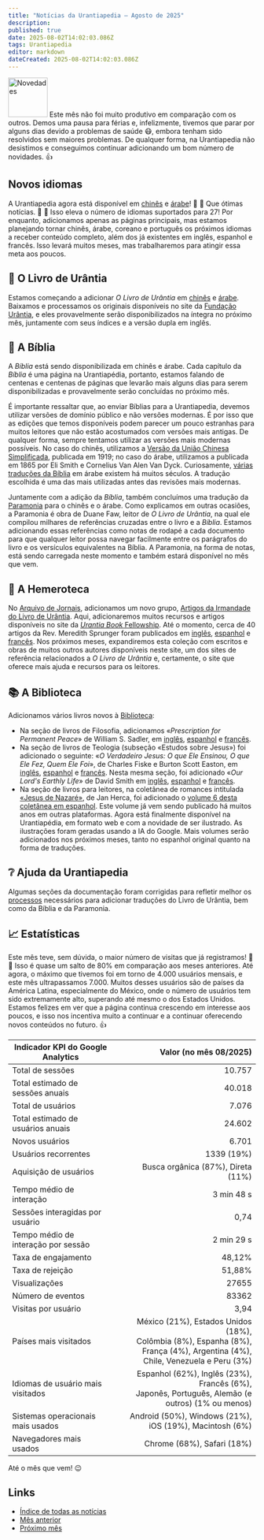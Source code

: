 ```yaml
---
title: "Notícias da Urantiapedia — Agosto de 2025"
description:
published: true
date: 2025-08-02T14:02:03.086Z
tags: Urantiapedia
editor: markdown
dateCreated: 2025-08-02T14:02:03.086Z
---
```


<img src="/_assets/svg/icon-news.svg" alt="Novedades" style="width: 80px;"> Este mês não foi muito produtivo em comparação com os outros. Demos uma pausa para férias e, infelizmente, tivemos que parar por alguns dias devido a problemas de saúde :mask:, embora tenham sido resolvidos sem maiores problemas. De qualquer forma, na Urantiapedia não desistimos e conseguimos continuar adicionando um bom número de novidades. :+1:

## Novos idiomas

A Urantiapedia agora está disponível em [chinês](/zh/home) e [árabe](/ar/home)! :tada: :tada: Que ótimas notícias. :clap: :clap: Isso eleva o número de idiomas suportados para 27! Por enquanto, adicionamos apenas as páginas principais, mas estamos planejando tornar chinês, árabe, coreano e português os próximos idiomas a receber conteúdo completo, além dos já existentes em inglês, espanhol e francês. Isso levará muitos meses, mas trabalharemos para atingir essa meta aos poucos.

## :blue_book: O Livro de Urântia

Estamos começando a adicionar _O Livro de Urântia_ em [chinês](/zh/The_Urantia_Book/1) e [árabe](/ar/The_Urantia_Book/1). Baixamos e processamos os originais disponíveis no site da [Fundação Urântia](https://www.urantia.org), e eles provavelmente serão disponibilizados na íntegra no próximo mês, juntamente com seus índices e a versão dupla em inglês.

## :closed_book: A Bíblia

A _Bíblia_ está sendo disponibilizada em chinês e árabe. Cada capítulo da _Bíblia_ é uma página na Urantiapédia, portanto, estamos falando de centenas e centenas de páginas que levarão mais alguns dias para serem disponibilizadas e provavelmente serão concluídas no próximo mês.

É importante ressaltar que, ao enviar Bíblias para a Urantiapedia, devemos utilizar versões de domínio público e não versões modernas. É por isso que as edições que temos disponíveis podem parecer um pouco estranhas para muitos leitores que não estão acostumados com versões mais antigas. De qualquer forma, sempre tentamos utilizar as versões mais modernas possíveis. No caso do chinês, utilizamos a [Versão da União Chinesa Simplificada](https://en.wikipedia.org/wiki/Chinese_Union_Version), publicada em 1919; no caso do árabe, utilizamos a publicada em 1865 por Eli Smith e Cornelius Van Alen Van Dyck. Curiosamente, [várias traduções da Bíblia](https://en.wikipedia.org/wiki/Bible_translations_into_Arabic) em árabe existem há muitos séculos. A tradução escolhida é uma das mais utilizadas antes das revisões mais modernas.

Juntamente com a adição da _Bíblia_, também concluímos uma tradução da [Paramonia](https://urantia-book.org/urantiabook/paramony/) para o chinês e o árabe. Como explicamos em outras ocasiões, a Paramonia é obra de Duane Faw, leitor de _O Livro de Urântia_, na qual ele compilou milhares de referências cruzadas entre o livro e a _Bíblia_. Estamos adicionando essas referências como notas de rodapé a cada documento para que qualquer leitor possa navegar facilmente entre os parágrafos do livro e os versículos equivalentes na Bíblia. A Paramonia, na forma de notas, está sendo carregada neste momento e também estará disponível no mês que vem.

## :page_with_curl: A Hemeroteca

No [Arquivo de Jornais](/en/index/articles), adicionamos um novo grupo, [Artigos da Irmandade do Livro de Urântia](/en/index/articles_fellowship). Aqui, adicionaremos muitos recursos e artigos disponíveis no site da [_Urantia Book_ Fellowship](https://www.urantiabook.org/). Até o momento, cerca de 40 artigos da Rev. Meredith Sprunger foram publicados em [inglês](/en/index/articles_fellowship), [espanhol](/es/index/articles_fellowship) e [francês](/fr/index/articles_fellowship). Nos próximos meses, expandiremos esta coleção com escritos e obras de muitos outros autores disponíveis neste site, um dos sites de referência relacionados a _O Livro de Urântia_ e, certamente, o site que oferece mais ajuda e recursos para os leitores.

## :books: A Biblioteca

Adicionamos vários livros novos à [Biblioteca](/en/index/books):
- Na seção de livros de Filosofia, adicionamos «_Prescription for Permanent Peace_» de William S. Sadler, em [inglês](/en/book/William_S_Sadler/Prescription_for_Permanent_Peace), [espanhol](/es/book/William_S_Sadler/Prescription_for_Permanent_Peace) e [francês](/fr/book/William_S_Sadler/Prescription_for_Permanent_Peace).
- Na seção de livros de Teologia (subseção «Estudos sobre Jesus») foi adicionado o seguinte: «_O Verdadeiro Jesus: O que Ele Ensinou, O que Ele Fez, Quem Ele Foi_», de Charles Fiske e Burton Scott Easton, em [inglês](/en/book/Charles_Fiske_And_Burton_Scott_Easton/The_Real_Jesus), [espanhol](/es/book/Charles_Fiske_And_Burton_Scott_Easton/The_Real_Jesus) e [francês](/fr/book/Charles_Fiske_And_Burton_Scott_Easton/The_Real_Jesus). Nesta mesma seção, foi adicionado «_Our Lord's Earthly Life_» de David Smith em [inglês](/en/book/David_Smith/Our_Lords_Earthly_Life), [espanhol](/es/book/David_Smith/Our_Lords_Earthly_Life) e [francês](/fr/book/David_Smith/Our_Lords_Earthly_Life).
- Na seção de livros para leitores, na coletânea de romances intitulada [«Jesus de Nazaré»](/es/book/Jan_Herca/Jesus_of_Nazareth), de Jan Herca, foi adicionado o [volume 6 desta coletânea em espanhol](/es/book/Jan_Herca/Jesus_of_Nazareth_Vol_06). Este volume já vem sendo publicado há muitos anos em outras plataformas. Agora está finalmente disponível na Urantiapédia, em formato web e com a novidade de ser ilustrado. As ilustrações foram geradas usando a IA do Google. Mais volumes serão adicionados nos próximos meses, tanto no espanhol original quanto na forma de traduções.

## :grey_question: Ajuda da Urantiapedia

Algumas seções da documentação foram corrigidas para refletir melhor os [processos](/en/help/github_paramony) necessários para adicionar traduções do Livro de Urântia, bem como da Bíblia e da Paramonia.

## :chart_with_upwards_trend: Estatísticas

Este mês teve, sem dúvida, o maior número de visitas que já registramos! :clap: :clap: Isso é quase um salto de 80% em comparação aos meses anteriores. Até agora, o máximo que tivemos foi em torno de 4.000 usuários mensais, e este mês ultrapassamos 7.000. Muitos desses usuários são de países da América Latina, especialmente do México, onde o número de usuários tem sido extremamente alto, superando até mesmo o dos Estados Unidos. Estamos felizes em ver que a página continua crescendo em interesse aos poucos, e isso nos incentiva muito a continuar e a continuar oferecendo novos conteúdos no futuro. :+1:

Indicador KPI do Google Analytics | Valor (no mês 08/2025)
--- | ---:
Total de sessões | 10.757
Total estimado de sessões anuais | 40.018
Total de usuários | 7.076
Total estimado de usuários anuais | 24.602
Novos usuários | 6.701
Usuários recorrentes | 1339 (19%)
Aquisição de usuários | Busca orgânica (87%), Direta (11%)
Tempo médio de interação | 3 min 48 s
Sessões interagidas por usuário | 0,74
Tempo médio de interação por sessão | 2 min 29 s
Taxa de engajamento | 48,12%
Taxa de rejeição | 51,88%
Visualizações | 27655
Número de eventos | 83362
Visitas por usuário | 3,94
Países mais visitados | México (21%), Estados Unidos (18%),<br> Colômbia (8%), Espanha (8%),<br> França (4%), Argentina (4%),<br> Chile, Venezuela e Peru (3%)
Idiomas de usuário mais visitados | Espanhol (62%), Inglês (23%), Francês (6%),<br> Japonês, Português, Alemão (e outros) (1% ou menos)
Sistemas operacionais mais usados ​​| Android (50%), Windows (21%), iOS (19%), Macintosh (6%)
Navegadores mais usados ​​| Chrome (68%), Safari (18%)

Até o mês que vem! :wink:

## Links

- [Índice de todas as notícias](/pt/news)
- [Mês anterior](/pt/news/2025/07)
- [Próximo mês](/pt/news/2025/09)